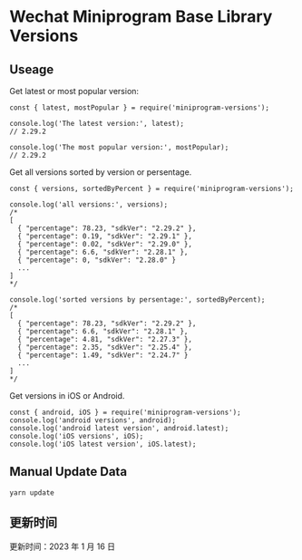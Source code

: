 
# Wechat Miniprogram Base Library Versions

## Useage

Get latest or most popular version:

```;
const { latest, mostPopular } = require('miniprogram-versions');

console.log('The latest version:', latest);
// 2.29.2

console.log('The most popular version:', mostPopular);
// 2.29.2

```

Get all versions sorted by version or persentage.

```
const { versions, sortedByPercent } = require('miniprogram-versions');

console.log('all versions:', versions);
/*
[
  { "percentage": 78.23, "sdkVer": "2.29.2" },
  { "percentage": 0.19, "sdkVer": "2.29.1" },
  { "percentage": 0.02, "sdkVer": "2.29.0" },
  { "percentage": 6.6, "sdkVer": "2.28.1" },
  { "percentage": 0, "sdkVer": "2.28.0" }
  ...
]
*/

console.log('sorted versions by persentage:', sortedByPercent);
/*
[
  { "percentage": 78.23, "sdkVer": "2.29.2" },
  { "percentage": 6.6, "sdkVer": "2.28.1" },
  { "percentage": 4.81, "sdkVer": "2.27.3" },
  { "percentage": 2.35, "sdkVer": "2.25.4" },
  { "percentage": 1.49, "sdkVer": "2.24.7" }
  ...
]
*/
```

Get versions in iOS or Android.

```
const { android, iOS } = require('miniprogram-versions');
console.log('android versions', android);
console.log('android latest version', android.latest);
console.log('iOS versions', iOS);
console.log('iOS latest version', iOS.latest);
```

## Manual Update Data

```
yarn update
```

## 更新时间

更新时间：2023 年 1 月 16 日
